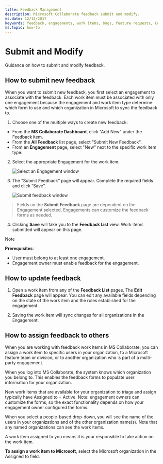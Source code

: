 ```yaml
---
title: Feedback Management
description: Microsoft Collaborate feedback submit and modify. 
ms.date: 12/12/2017
keywords: feedback, engagements, work items, bugs, feature requests, Collaborate permissions, Microsoft Connect, SysDev Bug, Dev Center bugs 
ms.topic: how-to
---
```


# Submit and Modify

Guidance on how to submit and modify feedback.

## How to submit new feedback

When you want to submit new feedback, you first select an engagement to associate with the feedback. Each work item must be associated with only one engagement because the engagement and work item type determine which form to use and which organization in Microsoft to sync the feedback to.

1. Choose one of the multiple ways to create new feedback:
 - From the **MS Collaborate Dashboard**, click "Add New" under the Feedback item.
 - From the **All Feedback** list page, select "Submit New Feedback".
 - From an **Engagement** page, select "New" next to the specific work item type.

2. Select the appropriate Engagement for the work item.

   ![Select an Engagement window](images/select-engagement.png)

3. The “Submit Feedback” page will appear. Complete the required fields and click “Save”.

   ![Submit feedback window](images/submit-feedback.png)

> Fields on the **Submit Feedback** page are dependent on the Engagement selected. Engagements can customize the feedback forms as needed.
 
4. Clicking **Save** will take you to the **Feedback List** view. Work items submitted will appear on this page. 

> [!NOTE]
> **Prerequisites**: 
> * User must belong to at least one engagement. 
> * Engagement owner must enable feedback for the engagement.


## How to update feedback

1. Open a work item from any of the **Feedback List** pages. The **Edit Feedback** page will appear. You can edit any available fields depending on the state of the work item and the rules established for the engagement.

2. Saving the work item will sync changes for all organizations in the Engagement.

## How to assign feedback to others

When you are working with feedback work items in MS Collaborate, you can assign a work item to specific users in your organization, to a Microsoft feature team or division, or to another organization who is part of a multi-party engagement.

When you log into MS Collaborate, the system knows which organization you belong to.  This enables the feedback forms to populate user information for your organization.

New work items that are available for your organization to triage and assign typically have Assigned to = Active.  Note: engagement owners can customize the forms, so the exact functionality depends on how your engagement owner configured the forms.

When you select a people-based drop-down, you will see the name of the users in your organizations and of the other organization name(s).  Note that any named organizations can see the work items.

A work item assigned to you means it is your responsible to take action on the work item.

**To assign a work item to Microsoft**, select the Microsoft organization in the Assigned to field.
